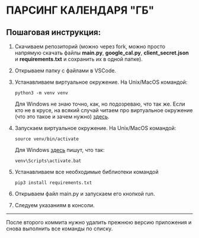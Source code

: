 ПАРСИНГ КАЛЕНДАРЯ "ГБ"
======================

## Пошаговая инструкция:

1. Скачиваем репозиторий (можно через fork, можно просто напрямую скачать файлы **main.py**, **google_cal.py**, **client_secret.json** и **requirements.txt** и сохранить их в одной папке).

2. Открываем папку с файлами в VSCode.

3. Устанавливаем виртуальное окружение. На Unix/MacOS командой:

    ```
    python3 -m venv venv
    ```
    Для Windows не знаю точно, как, но подозреваю, что так же. Если кто не в крусе, на всякий случай читаем про виртуальное окружение (что это такое и зачем нужно) [здесь](https://pythonchik.ru/okruzhenie-i-pakety/virtualnoe-okruzhenie-python-venv "Статья про виртуальное окружение").

4. Запускаем виртуальное окружение. На Unix/MacOS командой:

    ```
    source venv/bin/activate
    ```

    Для Windows [здесь](https://pythonchik.ru/okruzhenie-i-pakety/virtualnoe-okruzhenie-python-venv "Статья про виртуальное окружение") пишут, что так:

    ```
    venv\Scripts\activate.bat
    ```
5. Устанавливаем все необходимые библиотеки командой

    ```
    pip3 install requirements.txt
    ```
    
7. Открываем файл main.py и запускаем его кнопкой run.

8. Следуем указаниям в консоли.

***
После второго коммита нужно удалить прежнюю версию приложения и снова выполнить все команды по списку.